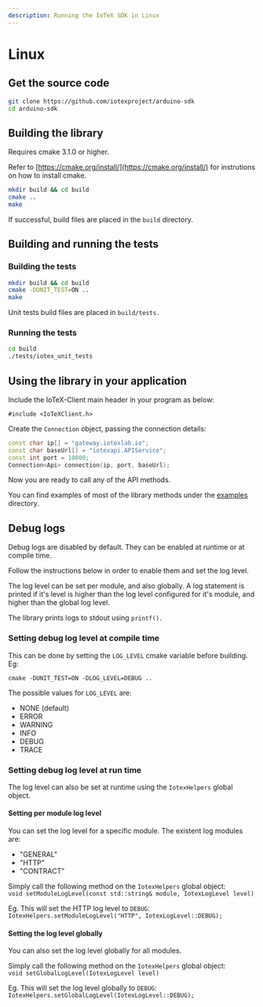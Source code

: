 ```yaml
---
description: Running the IoTeX SDK in Linux
---
```


# Linux

## Get the source code

```bash
git clone https://github.com/iotexproject/arduino-sdk
cd arduino-sdk
```

## Building the library

Requires cmake 3.1.0 or higher.

Refer to [https://cmake.org/install/](https://cmake.org/install/) for instrutions on how to install cmake.

```bash
mkdir build && cd build
cmake ..
make
```

If successful, build files are placed in the `build` directory.

## Building and running the tests

### Building the tests

```bash
mkdir build && cd build
cmake -DUNIT_TEST=ON ..
make
```

Unit tests build files are placed in `build/tests.`

### Running the tests

```bash
cd build
./tests/iotex_unit_tests
```

## Using the library in your application

Include the IoTeX-Client main header in your program as below:

`#include <IoTeXClient.h>`

Create the `Connection` object, passing the connection details:

```cpp
const char ip[] = "gateway.iotexlab.io";
const char baseUrl[] = "iotexapi.APIService";
const int port = 10000;
Connection<Api> connection(ip, port, baseUrl);
```

Now you are ready to call any of the API methods.

You can find examples of most of the library methods under the [examples](https://github.com/iotexproject/arduino-sdk/tree/main/examples) directory.

## Debug logs

Debug logs are disabled by default. They can be enabled at runtime or at compile time.

Follow the instructions below in order to enable them and set the log level.

The log level can be set per module, and also globally. A log statement is printed if it's level is higher than the log level configured for it's module, and higher than the global log level.

The library prints logs to stdout using `printf().`

### Setting debug log level at compile time

This can be done by setting the `LOG_LEVEL` cmake variable before building. Eg:

`cmake -DUNIT_TEST=ON -DLOG_LEVEL=DEBUG ..`

The possible values for `LOG_LEVEL` are:

* NONE (default)
* ERROR
* WARNING
* INFO
* DEBUG
* TRACE

### Setting debug log level at run time

The log level can also be set at runtime using the `IotexHelpers` global object.

#### Setting per module log level

You can set the log level for a specific module. The existent log modules are:

* "GENERAL"
* "HTTP"
* "CONTRACT"

Simply call the following method on the `IotexHelpers` global object:\
`void setModuleLogLevel(const std::string& module, IotexLogLevel level)`

Eg. This will set the HTTP log level to `DEBUG`:\
`IotexHelpers.setModuleLogLevel("HTTP", IotexLogLevel::DEBUG);`

#### Setting the log level globally

You can also set the log level globally for all modules.

Simply call the following method on the `IotexHelpers` global object:\
`void setGlobalLogLevel(IotexLogLevel level)`

Eg. This will set the log level globally to `DEBUG`:\
`IotexHelpers.setGlobalLogLevel(IotexLogLevel::DEBUG);`

